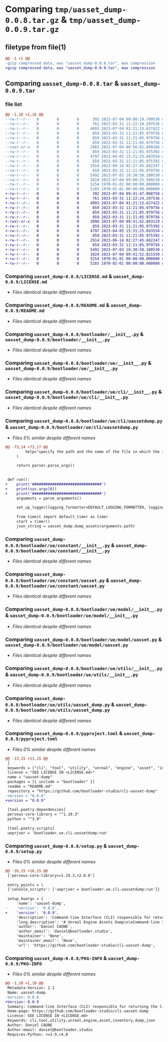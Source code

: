 # Comparing `tmp/uasset_dump-0.0.8.tar.gz` & `tmp/uasset_dump-0.0.9.tar.gz`

## filetype from file(1)

```diff
@@ -1 +1 @@
-gzip compressed data, was "uasset_dump-0.0.8.tar", max compression
+gzip compressed data, was "uasset_dump-0.0.9.tar", max compression
```

## Comparing `uasset_dump-0.0.8.tar` & `uasset_dump-0.0.9.tar`

### file list

```diff
@@ -1,16 +1,16 @@
--rw-r--r--   0        0        0      392 2023-07-04 09:00:19.709530 uasset_dump-0.0.8/CHANGELOG.md
--rw-r--r--   0        0        0      761 2023-03-31 11:22:24.297536 uasset_dump-0.0.8/LICENSE.md
--rw-r--r--   0        0        0     4093 2023-07-04 01:21:15.627422 uasset_dump-0.0.8/README.md
--rw-r--r--   0        0        0      859 2023-03-31 11:21:05.979756 uasset_dump-0.0.8/bootloader/__init__.py
--rw-r--r--   0        0        0      859 2023-03-31 11:21:05.979756 uasset_dump-0.0.8/bootloader/ue/__init__.py
--rw-r--r--   0        0        0      859 2023-03-31 11:21:05.979756 uasset_dump-0.0.8/bootloader/ue/cli/__init__.py
--rwxr-xr-x   0        0        0     2983 2023-07-04 08:56:01.099166 uasset_dump-0.0.8/bootloader/ue/cli/uassetdump.py
--rw-r--r--   0        0        0      859 2023-03-31 11:21:05.975392 uasset_dump-0.0.8/bootloader/ue/constant/__init__.py
--rw-r--r--   0        0        0     4797 2023-04-05 15:31:25.693554 uasset_dump-0.0.8/bootloader/ue/constant/uasset.py
--rw-r--r--   0        0        0      859 2023-03-31 11:21:05.975392 uasset_dump-0.0.8/bootloader/ue/model/__init__.py
--rw-r--r--   0        0        0     2914 2023-06-14 02:27:45.682247 uasset_dump-0.0.8/bootloader/ue/model/uasset.py
--rw-r--r--   0        0        0      859 2023-03-31 11:21:05.979756 uasset_dump-0.0.8/bootloader/ue/utils/__init__.py
--rw-r--r--   0        0        0     5492 2023-07-03 10:30:58.180530 uasset_dump-0.0.8/bootloader/ue/utils/uasset_dump.py
--rw-r--r--   0        0        0     1024 2023-07-04 09:00:25.509210 uasset_dump-0.0.8/pyproject.toml
--rw-r--r--   0        0        0     5254 1970-01-01 00:00:00.000000 uasset_dump-0.0.8/setup.py
--rw-r--r--   0        0        0     5165 1970-01-01 00:00:00.000000 uasset_dump-0.0.8/PKG-INFO
+-rw-r--r--   0        0        0      392 2023-07-04 09:41:47.068758 uasset_dump-0.0.9/CHANGELOG.md
+-rw-r--r--   0        0        0      761 2023-03-31 11:22:24.297536 uasset_dump-0.0.9/LICENSE.md
+-rw-r--r--   0        0        0     4093 2023-07-04 01:21:15.627422 uasset_dump-0.0.9/README.md
+-rw-r--r--   0        0        0      859 2023-03-31 11:21:05.979756 uasset_dump-0.0.9/bootloader/__init__.py
+-rw-r--r--   0        0        0      859 2023-03-31 11:21:05.979756 uasset_dump-0.0.9/bootloader/ue/__init__.py
+-rw-r--r--   0        0        0      859 2023-03-31 11:21:05.979756 uasset_dump-0.0.9/bootloader/ue/cli/__init__.py
+-rwxr-xr-x   0        0        0     3096 2023-07-04 09:41:42.043119 uasset_dump-0.0.9/bootloader/ue/cli/uassetdump.py
+-rw-r--r--   0        0        0      859 2023-03-31 11:21:05.975392 uasset_dump-0.0.9/bootloader/ue/constant/__init__.py
+-rw-r--r--   0        0        0     4797 2023-04-05 15:31:25.693554 uasset_dump-0.0.9/bootloader/ue/constant/uasset.py
+-rw-r--r--   0        0        0      859 2023-03-31 11:21:05.975392 uasset_dump-0.0.9/bootloader/ue/model/__init__.py
+-rw-r--r--   0        0        0     2914 2023-06-14 02:27:45.682247 uasset_dump-0.0.9/bootloader/ue/model/uasset.py
+-rw-r--r--   0        0        0      859 2023-03-31 11:21:05.979756 uasset_dump-0.0.9/bootloader/ue/utils/__init__.py
+-rw-r--r--   0        0        0     5492 2023-07-03 10:30:58.180530 uasset_dump-0.0.9/bootloader/ue/utils/uasset_dump.py
+-rw-r--r--   0        0        0     1024 2023-07-04 09:41:52.021550 uasset_dump-0.0.9/pyproject.toml
+-rw-r--r--   0        0        0     5254 1970-01-01 00:00:00.000000 uasset_dump-0.0.9/setup.py
+-rw-r--r--   0        0        0     5165 1970-01-01 00:00:00.000000 uasset_dump-0.0.9/PKG-INFO
```

### Comparing `uasset_dump-0.0.8/LICENSE.md` & `uasset_dump-0.0.9/LICENSE.md`

 * *Files identical despite different names*

### Comparing `uasset_dump-0.0.8/README.md` & `uasset_dump-0.0.9/README.md`

 * *Files identical despite different names*

### Comparing `uasset_dump-0.0.8/bootloader/__init__.py` & `uasset_dump-0.0.9/bootloader/__init__.py`

 * *Files identical despite different names*

### Comparing `uasset_dump-0.0.8/bootloader/ue/__init__.py` & `uasset_dump-0.0.9/bootloader/ue/__init__.py`

 * *Files identical despite different names*

### Comparing `uasset_dump-0.0.8/bootloader/ue/cli/__init__.py` & `uasset_dump-0.0.9/bootloader/ue/cli/__init__.py`

 * *Files identical despite different names*

### Comparing `uasset_dump-0.0.8/bootloader/ue/cli/uassetdump.py` & `uasset_dump-0.0.9/bootloader/ue/cli/uassetdump.py`

 * *Files 5% similar despite different names*

```diff
@@ -73,14 +73,17 @@
         help="specify the path and the name of the file in which the JSON dump needs to be written in"
     )
 
     return parser.parse_args()
 
 
 def run():
+    print('###############################')
+    print(sys.argv[0])
+    print('###############################')
     arguments = parse_arguments()
 
     set_up_logger(logging_formatter=DEFAULT_LOGGING_FORMATTER, logging_level=arguments.logging_level)
 
     from timeit import default_timer as timer
     start = timer()
     json_string = uasset_dump.dump_assets(arguments.path)
```

### Comparing `uasset_dump-0.0.8/bootloader/ue/constant/__init__.py` & `uasset_dump-0.0.9/bootloader/ue/constant/__init__.py`

 * *Files identical despite different names*

### Comparing `uasset_dump-0.0.8/bootloader/ue/constant/uasset.py` & `uasset_dump-0.0.9/bootloader/ue/constant/uasset.py`

 * *Files identical despite different names*

### Comparing `uasset_dump-0.0.8/bootloader/ue/model/__init__.py` & `uasset_dump-0.0.9/bootloader/ue/model/__init__.py`

 * *Files identical despite different names*

### Comparing `uasset_dump-0.0.8/bootloader/ue/model/uasset.py` & `uasset_dump-0.0.9/bootloader/ue/model/uasset.py`

 * *Files identical despite different names*

### Comparing `uasset_dump-0.0.8/bootloader/ue/utils/__init__.py` & `uasset_dump-0.0.9/bootloader/ue/utils/__init__.py`

 * *Files identical despite different names*

### Comparing `uasset_dump-0.0.8/bootloader/ue/utils/uasset_dump.py` & `uasset_dump-0.0.9/bootloader/ue/utils/uasset_dump.py`

 * *Files identical despite different names*

### Comparing `uasset_dump-0.0.8/pyproject.toml` & `uasset_dump-0.0.9/pyproject.toml`

 * *Files 0% similar despite different names*

```diff
@@ -13,15 +13,15 @@
 ]
 keywords = ["cli", "tool", "utility", "unreal", "engine", "asset", "inventory", "dump", "json"]
 license = "SEE LICENSE IN <LICENSE.md>"
 name = "uasset-dump"
 packages = [{ include = "bootloader" }]
 readme = "README.md"
 repository = "https://github.com/bootloader-studio/cli-uasset-dump"
-version = "0.0.8"
+version = "0.0.9"
 
 [tool.poetry.dependencies]
 perseus-core-library = "^1.19.3"
 python = "^3.9"
 
 [tool.poetry.scripts]
 ueprjver = 'bootloader.ue.cli.uassetdump:run'
```

### Comparing `uasset_dump-0.0.8/setup.py` & `uasset_dump-0.0.9/setup.py`

 * *Files 0% similar despite different names*

```diff
@@ -16,15 +16,15 @@
 ['perseus-core-library>=1.19.3,<2.0.0']
 
 entry_points = \
 {'console_scripts': ['ueprjver = bootloader.ue.cli.uassetdump:run']}
 
 setup_kwargs = {
     'name': 'uasset-dump',
-    'version': '0.0.8',
+    'version': '0.0.9',
     'description': 'Command-line Interface (CLI) responsible for returning the list of the assets of an Unreal Engine project into a JSON structure',
     'long_description': '# Unreal Engine Assets Dump\n\nCommand-line Interface (CLI) responsible for returning the list of the assets of an Unreal Engine project into a JSON structure.\n\n## Development\n\n### Poetry\n\n_Unreal Engine Assets Dump_ project used Poetry to declare all its dependencies.  [Poetry](https://python-poetry.org/) is a python dependency management tool to manage dependencies, packages, and libraries in your python project.\n\nWe need to create the Python virtual environment using Poetry:\n\n```shell\npoetry env use /Users/Shared/Epic\\ Games/UE_5.2/Engine/Binaries/ThirdParty/Python3/Mac/bin/python3\n```\n\nWe can enter this virtual environment and install all the required dependencies:\n\n```shell\npoetry shell\npoetry update\n```\n\n\n## Publication\n\nTo publish a new version of the _Unreal Engine Assets Dump_ library to [Pypi](https://pypi.org/), we need to execute the following command:\n\n```shell\npoetry publish --build --username $PYPI_USERNAME --password $PYPI_PASSWORD\n```\n\nWhere the environment variables:\n\n- `$PYPI_USERNAME`: The value `__token__`\n- `$PYPI_PASSWORD`: The [API token](https://pypi.org/manage/account/token/) used to authenticate when uploading packages to PyPI (e.g., `pypi-...`)\n\nWe generally defined a `.env` file and add these environment variables:\n\n```text\n# Copyright (C) 2023 Bootloader.  All rights reserved.\n#\n# This software is the confidential and proprietary information of\n# Bootloader or one of its subsidiaries.  You shall not disclose this\n# confidential information and shall use it only in accordance with the\n# terms of the license agreement or other applicable agreement you\n# entered into with Bootloader.\n#\n# BOOTLOADER MAKES NO REPRESENTATIONS OR WARRANTIES ABOUT THE\n# SUITABILITY OF THE SOFTWARE, EITHER EXPRESS OR IMPLIED, INCLUDING BUT\n# NOT LIMITED TO THE IMPLIED WARRANTIES OF MERCHANTABILITY, FITNESS FOR\n# A PARTICULAR PURPOSE, OR NON-INFRINGEMENT.  BOOTLOADER SHALL NOT BE\n# LIABLE FOR ANY LOSSES OR DAMAGES SUFFERED BY LICENSEE AS A RESULT OF\n# USING, MODIFYING OR DISTRIBUTING THIS SOFTWARE OR ITS DERIVATIVES.\n\n# The Python Package Index (PyPI) API token to authenticate when\n# uploading this package to PyPI.\nPYPI_USERNAME=__token__\nPYPI_PASSWORD=pypi-(...)\n```\n\n\n## Installation\n\nTo install _Unreal Engine Assets Dump_ library to Unreal Engine, execute the following command.\n\n```shell\n/Users/Shared/Epic\\ Games/UE_5.1/Engine/Binaries/ThirdParty/Python3/Mac/bin/python3 -m pip install --upgrade uasset-dump\n/Users/Shared/Epic\\ Games/UE_5.2/Engine/Binaries/ThirdParty/Python3/Mac/bin/python3 -m pip install --upgrade uasset-dump\n```\n\n/Users/admin/Library/JenkinsAgent/workspace/client-app/scooby-app-build/main/Scooby/Content\n\n## Execution\n\nThen we can load our Unreal Engine project in Unreal Engine Editor and execute the following Python instructions in the Output Log drawer:\n\n```shell\nfrom bootloader.ue.utils import uasset_dump\nuasset_dump.dump_assets(\'/Users/dcaune/Devel/Bootloader/bootloader-human-trainer-ar5/Content\')\n```\n\nThis prints long JSON data.  For instance:\n\n```json\n[\n  {\n    "asset_name": "A_d2_ChangeOutfit_01",\n    "asset_class_path": "/Script/Engine/AnimSequence",\n    "package_name": "/Game/ArtAssets/Pets/QuadrupedDog/Animations/A_d2_ChangeOutfit_01",\n    "dependencies": [\n      "/Game/ArtAssets/Pets/QuadrupedDog/Mesh/S_d2"\n    ]\n  },\n  {\n    "asset_name": "A_d2_ChangeOutfit_02",\n    "asset_class_path": "/Script/Engine/AnimSequence",\n    "package_name": "/Game/ArtAssets/Pets/QuadrupedDog/Animations/A_d2_ChangeOutfit_02",\n    "dependencies": [\n      "/Game/ArtAssets/Pets/QuadrupedDog/Mesh/S_d2"\n    ]\n  },\n  (...)\n]\n```\n\n```shell\nexport UNREAL_ENGINE_PROJECT_PATH=/Users/admin/Library/JenkinsAgent/workspace/client-app/scooby-app-build/main/Scooby/Scooby.uproject\n\nexport UNREAL_ENGINE_ASSET_DUMP_FILE_PATH=/Users/admin/bootloader-scooby-uassets.dump.json\n\n"`find "/Users/Shared/Epic Games/UE_5.2" -name UnrealEditor-Cmd`" \\\n    "$UNREAL_ENGINE_PROJECT_PATH" \\\n    -run=pythonscript \\\n    -stdout \\\n    -Unattended \\\n    -script="/Users/admin/Downloads/run.py"\n\necho $?;\n```\n\n# Command Line Execution\n\n```shell\n\n\n```',
     'author': 'Daniel CAUNE',
     'author_email': 'daniel@bootloader.studio',
     'maintainer': 'None',
     'maintainer_email': 'None',
     'url': 'https://github.com/bootloader-studio/cli-uasset-dump',
```

### Comparing `uasset_dump-0.0.8/PKG-INFO` & `uasset_dump-0.0.9/PKG-INFO`

 * *Files 0% similar despite different names*

```diff
@@ -1,10 +1,10 @@
 Metadata-Version: 2.1
 Name: uasset-dump
-Version: 0.0.8
+Version: 0.0.9
 Summary: Command-line Interface (CLI) responsible for returning the list of the assets of an Unreal Engine project into a JSON structure
 Home-page: https://github.com/bootloader-studio/cli-uasset-dump
 License: SEE LICENSE IN <LICENSE.md>
 Keywords: cli,tool,utility,unreal,engine,asset,inventory,dump,json
 Author: Daniel CAUNE
 Author-email: daniel@bootloader.studio
 Requires-Python: >=3.9,<4.0
```

